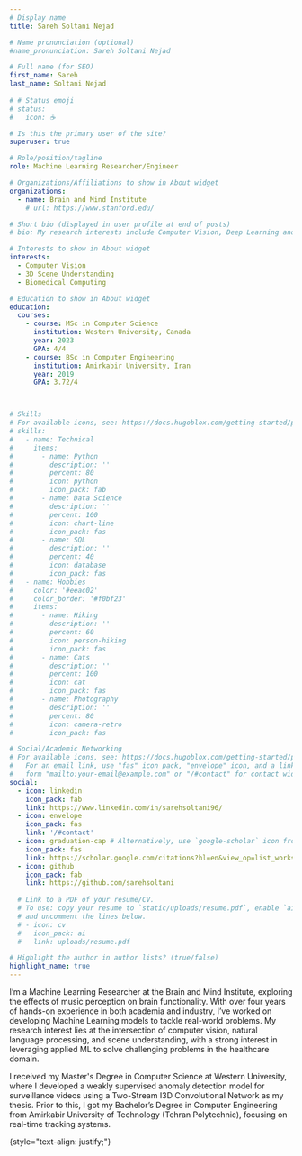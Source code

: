 ```yaml
---
# Display name
title: Sareh Soltani Nejad

# Name pronunciation (optional)
#name_pronunciation: Sareh Soltani Nejad

# Full name (for SEO)
first_name: Sareh
last_name: Soltani Nejad
 
# # Status emoji
# status:
#   icon: ☕️

# Is this the primary user of the site?
superuser: true

# Role/position/tagline
role: Machine Learning Researcher/Engineer

# Organizations/Affiliations to show in About widget
organizations:
  - name: Brain and Mind Institute
    # url: https://www.stanford.edu/

# Short bio (displayed in user profile at end of posts)
# bio: My research interests include Computer Vision, Deep Learning and 

# Interests to show in About widget
interests:
  - Computer Vision
  - 3D Scene Understanding
  - Biomedical Computing

# Education to show in About widget
education:
  courses:
    - course: MSc in Computer Science 
      institution: Western University, Canada
      year: 2023
      GPA: 4/4
    - course: BSc in Computer Engineering 
      institution: Amirkabir University, Iran
      year: 2019
      GPA: 3.72/4



# Skills
# For available icons, see: https://docs.hugoblox.com/getting-started/page-builder/#icons
# skills:
#   - name: Technical
#     items:
#       - name: Python
#         description: ''
#         percent: 80
#         icon: python
#         icon_pack: fab
#       - name: Data Science
#         description: ''
#         percent: 100
#         icon: chart-line
#         icon_pack: fas
#       - name: SQL
#         description: ''
#         percent: 40
#         icon: database
#         icon_pack: fas
#   - name: Hobbies
#     color: '#eeac02'
#     color_border: '#f0bf23'
#     items:
#       - name: Hiking
#         description: ''
#         percent: 60
#         icon: person-hiking
#         icon_pack: fas
#       - name: Cats
#         description: ''
#         percent: 100
#         icon: cat
#         icon_pack: fas
#       - name: Photography
#         description: ''
#         percent: 80
#         icon: camera-retro
#         icon_pack: fas

# Social/Academic Networking
# For available icons, see: https://docs.hugoblox.com/getting-started/page-builder/#icons
#   For an email link, use "fas" icon pack, "envelope" icon, and a link in the
#   form "mailto:your-email@example.com" or "/#contact" for contact widget.
social:
  - icon: linkedin
    icon_pack: fab
    link: https://www.linkedin.com/in/sarehsoltani96/
  - icon: envelope
    icon_pack: fas
    link: '/#contact'
  - icon: graduation-cap # Alternatively, use `google-scholar` icon from `ai` icon pack
    icon_pack: fas
    link: https://scholar.google.com/citations?hl=en&view_op=list_works&gmla=AILGF5XyvffjxreJL-z57TzbPwparXdCxlsbWFi5abkW9Yp52xCUlNhNQ-_U8wk9pdb9zP4qjz663sZwXCPfxSzQjzO6&user=iOOIJmT98aUC
  - icon: github
    icon_pack: fab
    link: https://github.com/sarehsoltani
 
  # Link to a PDF of your resume/CV.
  # To use: copy your resume to `static/uploads/resume.pdf`, enable `ai` icons in `params.yaml`,
  # and uncomment the lines below.
  # - icon: cv
  #   icon_pack: ai
  #   link: uploads/resume.pdf

# Highlight the author in author lists? (true/false)
highlight_name: true
---
```

I’m a Machine Learning Researcher at the Brain and Mind Institute, exploring the effects of music perception on brain functionality. With over four years of hands-on experience in both academia and industry, I’ve worked on developing Machine Learning models to tackle real-world problems. My research interest lies at the intersection of computer vision, natural language processing, and scene understanding, with a strong interest in leveraging applied ML to solve challenging problems in the healthcare domain.

I received my Master's Degree in Computer Science at Western University, where I developed a weakly supervised anomaly detection model for surveillance videos using a Two-Stream I3D Convolutional Network as my thesis. Prior to this, I got my Bachelor’s Degree in Computer Engineering from Amirkabir University of Technology (Tehran Polytechnic), focusing on real-time tracking systems.


{style="text-align: justify;"}
